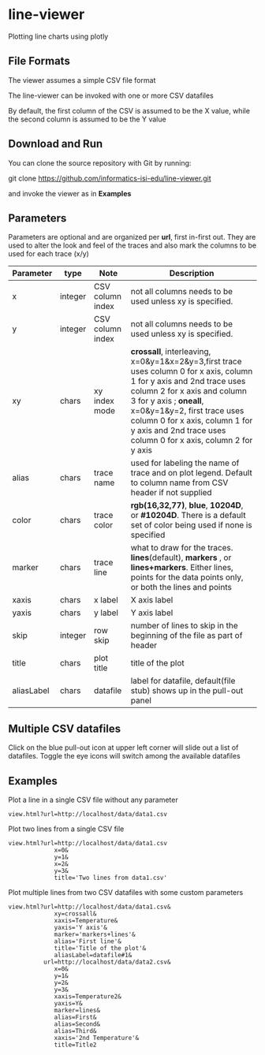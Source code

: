 # line-viewer

Plotting line charts using plotly

## File Formats

The viewer assumes a simple CSV file format

The line-viewer can be invoked with one or more CSV datafiles

By default, the first column of the CSV is assumed to be the X value, while the second column is assumed to be the Y value  

## Download and Run 

You can clone the source repository with Git by running:

  git clone https://github.com/informatics-isi-edu/line-viewer.git

and invoke the viewer as in **Examples**
## Parameters
 
Parameters are optional and are organized per **url**, first in-first out.  They are used to alter the look and feel of the traces and also mark the columns to be used for each trace (x/y)

| Parameter | type | Note | Description |
| --- | --- | --- | --- |
| x | integer | CSV column index | not all columns needs to be used unless xy is specified. |
| y | integer | CSV column index | not all columns needs to be used unless xy is specified. |
| xy | chars | xy index mode | **crossall**, interleaving, x=0&y=1&x=2&y=3,first trace uses column 0 for x axis, column 1 for y axis and 2nd trace uses column 2 for x axis and column 3 for y axis ; **oneall**, x=0&y=1&y=2, first trace uses column 0 for x axis, column 1 for y axis and 2nd trace uses column 0 for x axis, column 2 for y axis | 
| alias | chars | trace name | used for labeling the name of trace and on plot legend. Default to column name from CSV header if not supplied |
| color | chars | trace color| **rgb(16,32,77)**, **blue**, **10204D**, or **#10204D**. There is a default set of color being used if none is specified |
| marker | chars | trace line | what to draw for the traces.  **lines**(default), **markers** , or **lines+markers**. Either lines, points for the data points only, or both the lines and points |
| xaxis | chars | x label | X axis label |
| yaxis | chars | y label | Y axis label |
| skip | integer | row skip |  number of lines to skip in the beginning of the file as part of header |
|   title | chars | plot title | title of the plot |
|   aliasLabel | chars | datafile | label for datafile, default(file stub) shows up in the pull-out panel |

## Multiple CSV datafiles

Click on the blue pull-out icon at upper left corner will slide out a list of datafiles. Toggle the eye icons will switch among the available datafiles

## Examples

Plot a line in a single CSV file without any parameter

```
view.html?url=http://localhost/data/data1.csv

```

Plot two lines from a single CSV file

```
view.html?url=http://localhost/data/data1.csv
             x=0&
             y=1&
             x=2&
             y=3&
             title='Two lines from data1.csv'

```

Plot multiple lines from two CSV datafiles with some custom parameters

```
view.html?url=http://localhost/data/data1.csv&
             xy=crossall&
             xaxis=Temperature&
             yaxis='Y axis'&
             marker='markers+lines'&
             alias='First line'&
             title='Title of the plot'&
             aliasLabel=datafile#1&
          url=http://localhost/data/data2.csv&
             x=0&
             y=1&
             y=2&
             y=3&
             xaxis=Temperature2&
             yaxis=Y&
             marker=lines&
             alias=First&
             alias=Second&
             alias=Third&
             xaxis='2nd Temperature'&
             title=Title2
```

